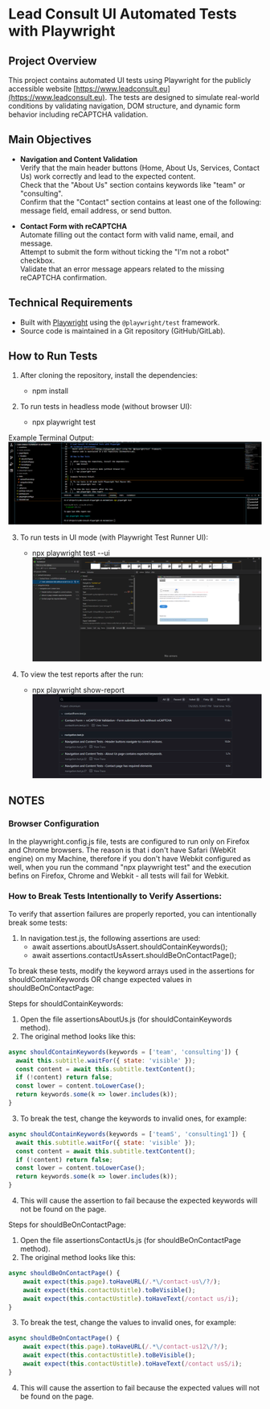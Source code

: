 # Lead Consult UI Automated Tests with Playwright

## Project Overview

This project contains automated UI tests using Playwright for the publicly accessible website [https://www.leadconsult.eu](https://www.leadconsult.eu). The tests are designed to simulate real-world conditions by validating navigation, DOM structure, and dynamic form behavior including reCAPTCHA validation.

## Main Objectives

- **Navigation and Content Validation**  
  Verify that the main header buttons (Home, About Us, Services, Contact Us) work correctly and lead to the expected content.  
  Check that the "About Us" section contains keywords like "team" or "consulting".  
  Confirm that the "Contact" section contains at least one of the following: message field, email address, or send button.

- **Contact Form with reCAPTCHA**  
  Automate filling out the contact form with valid name, email, and message.  
  Attempt to submit the form without ticking the "I'm not a robot" checkbox.  
  Validate that an error message appears related to the missing reCAPTCHA confirmation.

## Technical Requirements

- Built with [Playwright](https://playwright.dev/) using the `@playwright/test` framework.  
- Source code is maintained in a Git repository (GitHub/GitLab).  

## How to Run Tests

1. After cloning the repository, install the dependencies:  
    - npm install

2. To run tests in headless mode (without browser UI):
    - npx playwright test

Example Terminal Output:
![alt text](image.png)

3. To run tests in UI mode (with Playwright Test Runner UI):
    - npx playwright test --ui
![alt text](image-1.png)

4. To view the test reports after the run:
    - npx playwright show-report
![alt text](image-2.png)

## NOTES
### Browser Configuration
In the playwright.config.js file, tests are configured to run only on Firefox and Chrome browsers. The reason is that i don't have Safari (WebKit engine) on my Machine,
therefore if you don't have Webkit configured as well, when you run the command "npx playwright test" and the execution befins on Firefox, Chrome and Webkit - all tests
will fail for Webkit.

### How to Break Tests Intentionally to Verify Assertions:
To verify that assertion failures are properly reported, you can intentionally break some tests:
1. In navigation.test.js, the following assertions are used:
    - await assertions.aboutUsAssert.shouldContainKeywords();
    - await assertions.contactUsAssert.shouldBeOnContactPage();

To break these tests, modify the keyword arrays used in the assertions for shouldContainKeywords OR change expected values in shouldBeOnContactPage:

Steps for shouldContainKeywords:

1. Open the file assertionsAboutUs.js (for shouldContainKeywords method).
2. The original method looks like this:

```js
async shouldContainKeywords(keywords = ['team', 'consulting']) {
  await this.subtitle.waitFor({ state: 'visible' });
  const content = await this.subtitle.textContent();
  if (!content) return false;
  const lower = content.toLowerCase();
  return keywords.some(k => lower.includes(k));
}
```
3. To break the test, change the keywords to invalid ones, for example:
```js
async shouldContainKeywords(keywords = ['teamS', 'consulting1']) {
  await this.subtitle.waitFor({ state: 'visible' });
  const content = await this.subtitle.textContent();
  if (!content) return false;
  const lower = content.toLowerCase();
  return keywords.some(k => lower.includes(k));
}
```
4. This will cause the assertion to fail because the expected keywords will not be found on the page.

Steps for shouldBeOnContactPage:

1. Open the file assertionsContactUs.js (for shouldBeOnContactPage method).
2. The original method looks like this:

```js
async shouldBeOnContactPage() {
    await expect(this.page).toHaveURL(/.*\/contact-us\/?/);
    await expect(this.contactUstitle).toBeVisible();
    await expect(this.contactUstitle).toHaveText(/contact us/i);
}
```
3. To break the test, change the values to invalid ones, for example:
```js
async shouldBeOnContactPage() {
    await expect(this.page).toHaveURL(/.*\/contact-us12\/?/);
    await expect(this.contactUstitle).toBeVisible();
    await expect(this.contactUstitle).toHaveText(/contact usS/i);
}
```
4. This will cause the assertion to fail because the expected values will not be found on the page.